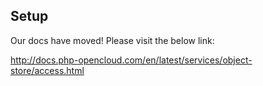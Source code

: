 ## Setup

Our docs have moved! Please visit the below link:

http://docs.php-opencloud.com/en/latest/services/object-store/access.html
